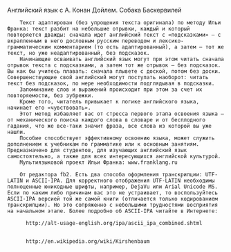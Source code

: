 <!--2017-01-02 07:44:36-->
Английский язык с А. Конан Дойлем. Собака Баскервилей
        
        Текст адаптирован (без упрощения текста оригинала) по методу Ильи Франка: текст разбит на небольшие отрывки, каждый и который повторяется дважды: сначала идет английский текст с «подсказками» — с вкрапленным в него дословным русским переводом и лексико-грамматическим комментарием (то есть адаптированный), а затем — тот же текст, но уже неадаптированный, без подсказок.
        Начинающие осваивать английский язык могут при этом читать сначала отрывок текста с подсказками, а затем тот же отрывок — без подсказок. Вы как бы учитесь плавать: сначала плывете с доской, потом без доски. Совершенствующие свой английский могут поступать наоборот: читать текст без подсказок, по мере необходимости подглядывая в подсказки.
        Запоминание слов и выражений происходит при этом за счет их повторяемости, без зубрежки.
        Кроме того, читатель привыкает к логике английского языка, начинает его «чувствовать».
        Этот метод избавляет вас от стресса первого этапа освоения языка — от механического поиска каждого слова в словаре и от бесплодного гадания, что же все-таки значит фраза, все слова из которой вы уже нашли.
        Пособие способствует эффективному освоению языка, может служить дополнением к учебникам по грамматике или к основным занятиям. Предназначено для студентов, для изучающих английский язык самостоятельно, а также для всех интересующихся английской культурой.
        Мультиязыковой проект Ильи Франка: www.franklang.ru
        
        От редактора fb2. Есть два способа оформления транскрипции: UTF-LATIN и ASCII-IPA. Для корректного отображения UTF-LATIN необходимы полноценные юникодные шрифты, например, DejaVu или Arial Unicode MS. Если по каким либо причинам вас это не устраивает, то воспользуйтесь ASCII-IPA версией той же самой книги (отличается только кодированием транскрипции). Но это сопряженно с небольшими трудностями восприятия на начальном этапе. Более подробно об ASCII-IPA читайте в Интернете:
        
          http://alt-usage-english.org/ipa/ascii_ipa_combined.shtml
        
        
          http://en.wikipedia.org/wiki/Kirshenbaum